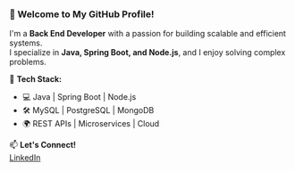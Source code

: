 ### 🚀 Welcome to My GitHub Profile!  

I'm a **Back End Developer** with a passion for building scalable and efficient systems.  
I specialize in **Java, Spring Boot, and Node.js**, and I enjoy solving complex problems.  

📌 **Tech Stack:**  
- 💻 Java | Spring Boot | Node.js  
- 🛠️ MySQL | PostgreSQL | MongoDB  
- 🌍 REST APIs | Microservices | Cloud  

📫 **Let's Connect!**  
[LinkedIn](https://www.linkedin.com/in/cagri-kilic7/)
